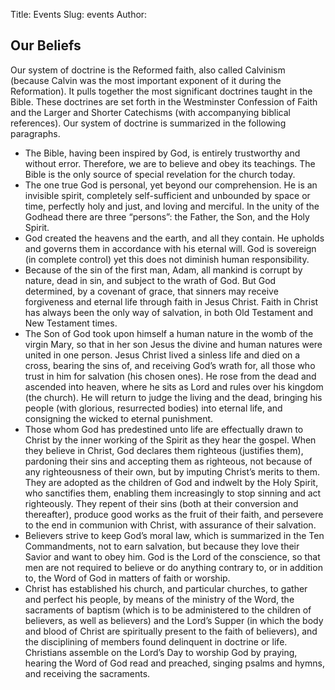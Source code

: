 Title: Events
Slug: events
Author:

## Our Beliefs

Our system of doctrine is the Reformed faith, also called Calvinism (because Calvin was the most important exponent of it during the Reformation). It pulls together the most significant doctrines taught in the Bible. These doctrines are set forth in the Westminster Confession of Faith and the Larger and Shorter Catechisms (with accompanying biblical references). Our system of doctrine is summarized in the following paragraphs.

* The Bible, having been inspired by God, is entirely trustworthy and without error. Therefore, we are to believe and obey its teachings. The Bible is the only source of special revelation for the church today.
* The one true God is personal, yet beyond our comprehension. He is an invisible spirit, completely self-sufficient and unbounded by space or time, perfectly holy and just, and loving and merciful. In the unity of the Godhead there are three “persons”: the Father, the Son, and the Holy Spirit.
* God created the heavens and the earth, and all they contain. He upholds and governs them in accordance with his eternal will. God is sovereign (in complete control) yet this does not diminish human responsibility.
* Because of the sin of the first man, Adam, all mankind is corrupt by nature, dead in sin, and subject to the wrath of God. But God determined, by a covenant of grace, that sinners may receive forgiveness and eternal life through faith in Jesus Christ. Faith in Christ has always been the only way of salvation, in both Old Testament and New Testament times.
* The Son of God took upon himself a human nature in the womb of the virgin Mary, so that in her son Jesus the divine and human natures were united in one person. Jesus Christ lived a sinless life and died on a cross, bearing the sins of, and receiving God’s wrath for, all those who trust in him for salvation (his chosen ones). He rose from the dead and ascended into heaven, where he sits as Lord and rules over his kingdom (the church). He will return to judge the living and the dead, bringing his people (with glorious, resurrected bodies) into eternal life, and consigning the wicked to eternal punishment.
* Those whom God has predestined unto life are effectually drawn to Christ by the inner working of the Spirit as they hear the gospel. When they believe in Christ, God declares them righteous (justifies them), pardoning their sins and accepting them as righteous, not because of any righteousness of their own, but by imputing Christ’s merits to them. They are adopted as the children of God and indwelt by the Holy Spirit, who sanctifies them, enabling them increasingly to stop sinning and act righteously. They repent of their sins (both at their conversion and thereafter), produce good works as the fruit of their faith, and persevere to the end in communion with Christ, with assurance of their salvation.
* Believers strive to keep God’s moral law, which is summarized in the Ten Commandments, not to earn salvation, but because they love their Savior and want to obey him. God is the Lord of the conscience, so that men are not required to believe or do anything contrary to, or in addition to, the Word of God in matters of faith or worship.
* Christ has established his church, and particular churches, to gather and perfect his people, by means of the ministry of the Word, the sacraments of baptism (which is to be administered to the children of believers, as well as believers) and the Lord’s Supper (in which the body and blood of Christ are spiritually present to the faith of believers), and the disciplining of members found delinquent in doctrine or life. Christians assemble on the Lord’s Day to worship God by praying, hearing the Word of God read and preached, singing psalms and hymns, and receiving the sacraments.
